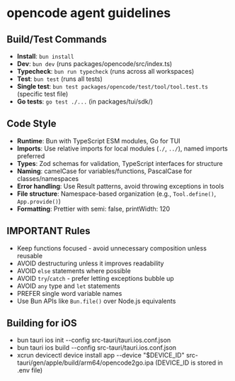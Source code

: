 # opencode agent guidelines

## Build/Test Commands

- **Install**: `bun install`
- **Dev**: `bun dev` (runs packages/opencode/src/index.ts)
- **Typecheck**: `bun run typecheck` (runs across all workspaces)
- **Test**: `bun test` (runs all tests)
- **Single test**: `bun test packages/opencode/test/tool/tool.test.ts` (specific test file)
- **Go tests**: `go test ./...` (in packages/tui/sdk/)

## Code Style

- **Runtime**: Bun with TypeScript ESM modules, Go for TUI
- **Imports**: Use relative imports for local modules (`./`, `../`), named imports preferred
- **Types**: Zod schemas for validation, TypeScript interfaces for structure
- **Naming**: camelCase for variables/functions, PascalCase for classes/namespaces
- **Error handling**: Use Result patterns, avoid throwing exceptions in tools
- **File structure**: Namespace-based organization (e.g., `Tool.define()`, `App.provide()`)
- **Formatting**: Prettier with semi: false, printWidth: 120

## IMPORTANT Rules

- Keep functions focused - avoid unnecessary composition unless reusable
- AVOID destructuring unless it improves readability
- AVOID `else` statements where possible
- AVOID `try`/`catch` - prefer letting exceptions bubble up
- AVOID `any` type and `let` statements
- PREFER single word variable names
- Use Bun APIs like `Bun.file()` over Node.js equivalents

## Building for iOS

- bun tauri ios init --config src-tauri/tauri.ios.conf.json
- bun tauri ios build --config src-tauri/tauri.ios.conf.json
- xcrun devicectl device install app --device "$DEVICE_ID" src-tauri/gen/apple/build/arm64/opencode2go.ipa
(DEVICE_ID is stored in .env file)

